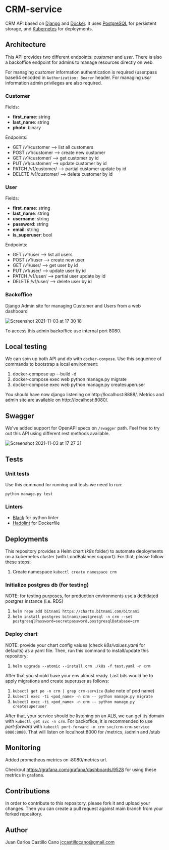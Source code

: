 # CRM-service

CRM API based on [Django](https://www.djangoproject.com) and
[Docker](https://www.docker.com). It uses
[PostgreSQL](https://www.postgresql.org) for persistent storage, and
[Kubernetes](https://kubernetes.io) for deployments.

## Architecture

This API provides two different endpoints: *customer* and *user*. There is
also a backoffice endpoint for admins to manage resources directly on web.

For managing *customer* information authentication is required (user:pass
base64 encoded in `Authorization: Bearer` header. For managing *user*
information admin privileges are also required.

### Customer

Fields:

 * **first_name**: string
 * **last_name**: string
 * **photo**: binary

Endpoints:

 * GET /v1/customer --> list all customers
 * POST /v1/customer --> create new customer
 * GET /v1/customer/<id> --> get customer by id
 * PUT /v1/customer/<id> --> update customer by id
 * PATCH /v1/customer/<id> --> partial customer update by id
 * DELETE /v1/customer/<id> --> delete customer by id

### User

Fields:

 * **first_name**: string
 * **last_name**: string
 * **username**: string
 * **password**: string
 * **email**: string
 * **is_superuser**: bool

Endpoints:

 * GET /v1/user --> list all users
 * POST /v1/user --> create new user
 * GET /v1/user/<id> --> get user by id
 * PUT /v1/user/<id> --> update user by id
 * PATCH /v1/user/<id> --> partial user update by id
 * DELETE /v1/user/<id> --> delete user by id
 
### Backoffice
 
Django Admin site for managing Customer and Users from a web dashboard
 
![Screenshot 2021-11-03 at 17 30 18](https://user-images.githubusercontent.com/185361/140158903-b12f038b-253e-4d48-a7ff-b16065777a3d.png)

To access this admin backoffice use internal port 8080.

## Local testing

We can spin up both API and db with `docker-compose`. Use this sequence of
commands to bootstrap a local environment:

1. docker-compose up --build -d
1. docker-compose exec web python manage.py migrate
1. docker-compose exec web python manage.py createsuperuser

You should have now django listening on http://localhost:8888/. Metrics and
admin site are available on http://localhost:8080/.

## Swagger

We've added support for OpenAPI specs on `/swagger` path. Feel free to try out
this API using different rest methods available.

![Screenshot 2021-11-03 at 17 27 31](https://user-images.githubusercontent.com/185361/140155573-c6529e47-a991-42d2-b4b0-f2e1028b3fd9.png)

## Tests

### Unit tests

Use this command for running unit tests we need to run:

`python manage.py test`

### Linters

 * [Black](https://black.readthedocs.io/) for python linter
 * [Hadolint](https://github.com/hadolint/hadolint) for Dockerfile
 
## Deployments
 
This repository provides a Helm chart (_k8s_ folder) to automate deployments on
a kubernetes cluster (with LoadBalancer support). For that, please follow these
steps:

1. Create namespace `kubectl create namespace crm`

### Initialize postgres db (for testing)

NOTE: for testing purposes, for production environments use a dedidated
postgres instance (i.e. RDS)

1. `helm repo add bitnami https://charts.bitnami.com/bitnami`
1. `helm install postgres bitnami/postgresql -n crm --set postgresqlPassword=secretpassword,postgresqlDatabase=crm`


### Deploy chart

NOTE: provide your chart config values (check _k8s/values.yaml_ for defaults)
as a yaml file. Then, run this command to install/update this repository:

1. `helm upgrade --atomic --install crm ./k8s -f test.yaml -n crm`

After that you should have your env almost ready. Last bits would be to apply
migrations and create superuser as follows:

1. `kubectl get po -n crm | grep crm-service` (take note of pod name)
1. `kubectl exec -ti <pod_name> -n crm -- python manage.py migrate`
1. `kubectl exec -ti <pod_name> -n crm -- python manage.py createsuperuser`

After that, your service should be listening on an ALB, we can get its domain
with `kubectl get svc -n crm`. For backoffice, it is recommended to use
*port-forward* with `kubectl port-forward -n crm svc/crm-crm-service 8080:8080`.
That will listen on localhost:8000 for /metrics, /admin and /stub

## Monitoring
 
Added prometheus metrics on <domain>:8080/metrics url. 

Checkout https://grafana.com/grafana/dashboards/9528 for using these metrics in
grafana.

## Contributions

In order to contribute to this repository, please fork it and upload your
changes. Then you can create a pull request against main branch from your
forked repository.

## Author

Juan Carlos Castillo Cano <jccastillocano@gmail.com>
